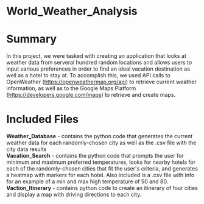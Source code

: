 # World_Weather_Analysis
# Summary
In this project, we were tasked with creating an application that looks at weather data from serveral hundred random locations and allows users to input various preferences in order to find an ideal vacation destination as well as a hotel to stay at. To accomplish this, we used API calls to OpenWeather (https://openweathermap.org/api) to retrieve current weather information, as well as to the Google Maps Platform (https://developers.google.com/maps) to retrieve and create maps.
<br />
# Included Files
**Weather_Database** - contains the python code that generates the current weather data for each randomly-chosen city as well as the .csv file with the city data results <br />
**Vacation_Search** - contains the python code that prompts the user for minimum and maximum preferred temperatures, looks for nearby hotels for each of the randomly-chosen cities that fit the user's criteria, and generates a heatmap with markers for each hotel.  Also included is a .csv file with info for an example of a min and max high temperature of 50 and 80.<br />
**Vaction_Itinerary** - contains python code to create an itinerary of four cities and display a map with driving directions to each city.
